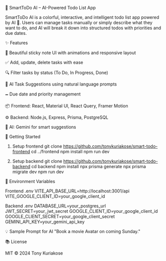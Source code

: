 🧠 SmartToDo AI – AI-Powered Todo List App

SmartToDo AI is a colorful, interactive, and intelligent todo list app powered by AI 🚀. Users can manage tasks manually or simply describe what they want to do, and AI will break it down into structured todos with priorities and due dates.

✨ Features

🎨 Beautiful sticky note UI with animations and responsive layout

✅ Add, update, delete tasks with ease

🔍 Filter tasks by status (To Do, In Progress, Done)

🧠 AI Task Suggestions using natural language prompts

🗕️ Due date and priority management



📦 Frontend: React, Material UI, React Query, Framer Motion

⚙️ Backend: Node.js, Express, Prisma, PostgreSQL

🔮 AI: Gemini for smart suggestions


🚀 Getting Started

1. Setup frontend
git clone https://github.com/tonykuriakose/smart-todo-frontend
cd ../frontend
npm install
npm run dev

2. Setup backend
git clone https://github.com/tonykuriakose/smart-todo-backend
cd backend
npm install
npx prisma generate
npx prisma migrate dev
npm run dev

🔐 Environment Variables

Frontend .env
VITE_API_BASE_URL=http://localhost:3001/api
VITE_GOOGLE_CLIENT_ID=your_google_client_id

Backend .env
DATABASE_URL=your_postgres_url
JWT_SECRET=your_jwt_secret
GOOGLE_CLIENT_ID=your_google_client_id
GOOGLE_CLIENT_SECRET=your_google_client_secret
GEMINI_API_KEY=your_gemini_api_key



💡 Sample Prompt for AI
"Book a movie Avatar on coming Sunday."

📚 License

MIT © 2024 Tony Kuriakose

